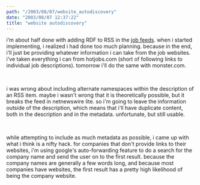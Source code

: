 ```yaml
---
path: "/2003/08/07/website_autodiscovery" 
date: "2003/08/07 12:37:22" 
title: "website autodiscovery" 
---
```

<p>i'm about half done with adding RDF to RSS in the <a href="http://weblog.randomchaos.com/">job feeds</a>. when i started implementing, i realized i had done too much planning. because in the end, i'll just be providing whatever information i can take from the job websites. i've taken everything i can from hotjobs.com (short of following links to individual job descriptions). tomorrow i'll do the same with monster.com.</p><br><p>i was wrong about including alternate namespaces within the description of an RSS item. maybe i wasn't wrong that it is theoretically possible, but it breaks the feed in netnewswire lite. so i'm going to leave the information outside of the description, which means that i'll have duplicate content, both in the description and in the metadata. unfortunate, but still usable.</p><br><p>while attempting to include as much metadata as possible, i came up with what i think is a nifty hack. for companies that don't provide links to their websites, i'm using google's auto-forwarding feature to do a search for the company name and send the user on to the first result. because the company names are generally a few words long, and because most companies have websites, the first result has a pretty high likelihood of being the company website.</p>